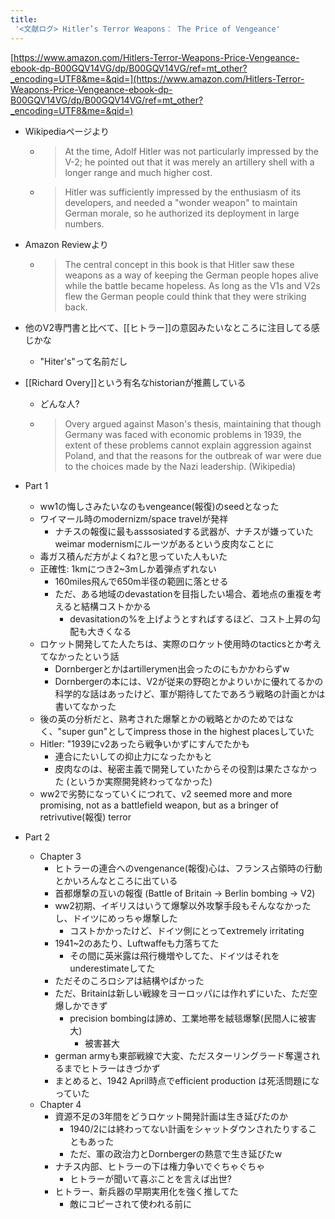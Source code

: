 ```yaml
---
title:
 '<文献ログ> Hitler’s Terror Weapons： The Price of Vengeance'
---
```


[https://www.amazon.com/Hitlers-Terror-Weapons-Price-Vengeance-ebook-dp-B00GQV14VG/dp/B00GQV14VG/ref=mt_other?_encoding=UTF8&me=&qid=](https://www.amazon.com/Hitlers-Terror-Weapons-Price-Vengeance-ebook-dp-B00GQV14VG/dp/B00GQV14VG/ref=mt_other?_encoding=UTF8&me=&qid=)

- Wikipediaページより
    - > At the time, Adolf Hitler was not particularly impressed by the V-2; he pointed out that it was merely an artillery shell with a longer range and much higher cost.

    - > Hitler was sufficiently impressed by the enthusiasm of its developers, and needed a "wonder weapon" to maintain German morale, so he authorized its deployment in large numbers.

- Amazon Reviewより
    - > The central concept in this book is that Hitler saw these weapons as a way of keeping the German people hopes alive while the battle became hopeless. As long as the V1s and V2s flew the German people could think that they were striking back.

- 他のV2専門書と比べて、[[ヒトラー]]の意図みたいなところに注目してる感じかな
    - "Hiter's"って名前だし

- [[Richard Overy]]という有名なhistorianが推薦している
    - どんな人?
    - > Overy argued against Mason's thesis, maintaining that though Germany was faced with economic problems in 1939, the extent of these problems cannot explain aggression against Poland, and that the reasons for the outbreak of war were due to the choices made by the Nazi leadership. (Wikipedia)

- Part 1
    - ww1の悔しさみたいなのもvengeance(報復)のseedとなった
    - ワイマール時のmodernizm/space travelが発祥
        - ナチスの報復に最もasssosiatedする武器が、ナチスが嫌っていたweimar modernismにルーツがあるという皮肉なことに
    - 毒ガス積んだ方がよくね?と思っていた人もいた
    - 正確性: 1kmにつき2~3mしか着弾点ずれない
        - 160miles飛んで650m半径の範囲に落とせる
        - ただ、ある地域のdevastationを目指したい場合、着地点の重複を考えると結構コストかかる
            - devasitationの%を上げようとすればするほど、コスト上昇の勾配も大きくなる
    - ロケット開発してた人たちは、実際のロケット使用時のtacticsとか考えてなかったという話
        - Dornbergerとかはartillerymen出会ったのにもかかわらずw
        - Dornbergerの本には、V2が従来の野砲とかよりいかに優れてるかの科学的な話はあったけど、軍が期待してたであろう戦略の計画とかは書いてなかった
    - 後の英の分析だと、熟考された爆撃とかの戦略とかのためではなく、"super gun"としてimpress those in the highest placesしていた
    - Hitler: "1939にv2あったら戦争いかずにすんでたかも
        - 連合にたいしての抑止力になったかもと
        - 皮肉なのは、秘密主義で開発していたからその役割は果たさなかった (というか実際開発終わってなかった)
    - ww2で劣勢になっていくにつれて、v2 seemed more and more promising, not as a battlefield weapon, but as a bringer of retrivutive(報復) terror
- Part 2
    - Chapter 3
        - ヒトラーの連合へのvengenance(報復)心は、フランス占領時の行動とかいろんなところに出ている
        - 首都爆撃の互いの報復 (Battle of Britain -> Berlin bombing -> V2)
        - ww2初期、イギリスはいうて爆撃以外攻撃手段もそんななかったし、ドイツにめっちゃ爆撃した
            - コストかかったけど、ドイツ側にとってextremely irritating
        - 1941~2のあたり、Luftwaffeも力落ちてた
            - その間に英米露は飛行機増やしてた、ドイツはそれをunderestimateしてた
        - ただそのころロシアは結構やばかった
        - ただ、Britainは新しい戦線をヨーロッパには作れずにいた、ただ空爆しかできず
            - precision bombingは諦め、工業地帯を絨毯爆撃(民間人に被害大)
                - 被害甚大
        - german armyも東部戦線で大変、ただスターリングラード奪還されるまでヒトラーはきづかず
        - まとめると、1942 April時点でefficient production は死活問題になっていた
    - Chapter 4
        - 資源不足の3年間をどうロケット開発計画は生き延びたのか
            - 1940/2には終わってない計画をシャットダウンされたりすることもあった
            - ただ、軍の政治力とDornbergerの熱意で生き延びたw
        - ナチス内部、ヒトラーの下は権力争いでぐちゃぐちゃ
            - ヒトラーが聞いて喜ぶことを言えば出世?
        - ヒトラー、新兵器の早期実用化を強く推してた
            - 敵にコピーされて使われる前に

